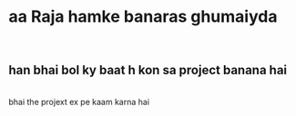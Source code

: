 <h1>aa Raja hamke banaras ghumaiyda</h1><br>
<h2>han bhai bol ky baat h kon sa project banana hai</h2><br>
bhai the projext ex pe kaam karna hai
